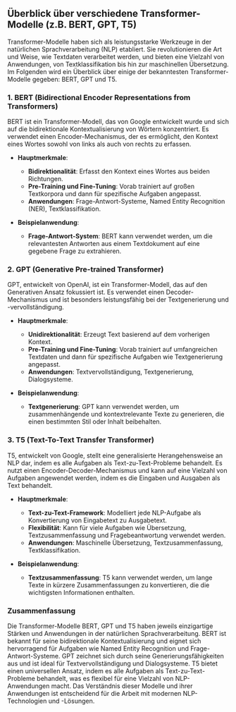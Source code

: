 ## Überblick über verschiedene Transformer-Modelle (z.B. BERT, GPT, T5)

Transformer-Modelle haben sich als leistungsstarke Werkzeuge in der natürlichen Sprachverarbeitung (NLP) etabliert. Sie revolutionieren die Art und Weise, wie Textdaten verarbeitet werden, und bieten eine Vielzahl von Anwendungen, von Textklassifikation bis hin zur maschinellen Übersetzung. Im Folgenden wird ein Überblick über einige der bekanntesten Transformer-Modelle gegeben: BERT, GPT und T5.

### 1. BERT (Bidirectional Encoder Representations from Transformers)

BERT ist ein Transformer-Modell, das von Google entwickelt wurde und sich auf die bidirektionale Kontextualisierung von Wörtern konzentriert. Es verwendet einen Encoder-Mechanismus, der es ermöglicht, den Kontext eines Wortes sowohl von links als auch von rechts zu erfassen.

- **Hauptmerkmale**:
  - **Bidirektionalität**: Erfasst den Kontext eines Wortes aus beiden Richtungen.
  - **Pre-Training und Fine-Tuning**: Vorab trainiert auf großen Textkorpora und dann für spezifische Aufgaben angepasst.
  - **Anwendungen**: Frage-Antwort-Systeme, Named Entity Recognition (NER), Textklassifikation.

- **Beispielanwendung**:
  - **Frage-Antwort-System**: BERT kann verwendet werden, um die relevantesten Antworten aus einem Textdokument auf eine gegebene Frage zu extrahieren.

### 2. GPT (Generative Pre-trained Transformer)

GPT, entwickelt von OpenAI, ist ein Transformer-Modell, das auf den Generativen Ansatz fokussiert ist. Es verwendet einen Decoder-Mechanismus und ist besonders leistungsfähig bei der Textgenerierung und -vervollständigung.

- **Hauptmerkmale**:
  - **Unidirektionalität**: Erzeugt Text basierend auf dem vorherigen Kontext.
  - **Pre-Training und Fine-Tuning**: Vorab trainiert auf umfangreichen Textdaten und dann für spezifische Aufgaben wie Textgenerierung angepasst.
  - **Anwendungen**: Textvervollständigung, Textgenerierung, Dialogsysteme.

- **Beispielanwendung**:
  - **Textgenerierung**: GPT kann verwendet werden, um zusammenhängende und kontextrelevante Texte zu generieren, die einen bestimmten Stil oder Inhalt beibehalten.

### 3. T5 (Text-To-Text Transfer Transformer)

T5, entwickelt von Google, stellt eine generalisierte Herangehensweise an NLP dar, indem es alle Aufgaben als Text-zu-Text-Probleme behandelt. Es nutzt einen Encoder-Decoder-Mechanismus und kann auf eine Vielzahl von Aufgaben angewendet werden, indem es die Eingaben und Ausgaben als Text behandelt.

- **Hauptmerkmale**:
  - **Text-zu-Text-Framework**: Modelliert jede NLP-Aufgabe als Konvertierung von Eingabetext zu Ausgabetext.
  - **Flexibilität**: Kann für viele Aufgaben wie Übersetzung, Textzusammenfassung und Fragebeantwortung verwendet werden.
  - **Anwendungen**: Maschinelle Übersetzung, Textzusammenfassung, Textklassifikation.

- **Beispielanwendung**:
  - **Textzusammenfassung**: T5 kann verwendet werden, um lange Texte in kürzere Zusammenfassungen zu konvertieren, die die wichtigsten Informationen enthalten.

### Zusammenfassung

Die Transformer-Modelle BERT, GPT und T5 haben jeweils einzigartige Stärken und Anwendungen in der natürlichen Sprachverarbeitung. BERT ist bekannt für seine bidirektionale Kontextualisierung und eignet sich hervorragend für Aufgaben wie Named Entity Recognition und Frage-Antwort-Systeme. GPT zeichnet sich durch seine Generierungsfähigkeiten aus und ist ideal für Textvervollständigung und Dialogsysteme. T5 bietet einen universellen Ansatz, indem es alle Aufgaben als Text-zu-Text-Probleme behandelt, was es flexibel für eine Vielzahl von NLP-Anwendungen macht. Das Verständnis dieser Modelle und ihrer Anwendungen ist entscheidend für die Arbeit mit modernen NLP-Technologien und -Lösungen.
